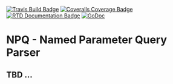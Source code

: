[![Travis Build Badge](https://travis-ci.org/magicalbanana/npq.svg?branch=master)](https://travis-ci.org/magicalbanana/npq)
[![Coveralls Coverage Badge](https://coveralls.io/repos/github/magicalbanana/npq/badge.svg?branch=master)](https://coveralls.io/github/magicalbanana/npq?branch=master)
[![RTD Documentation Badge](https://readthedocs.org/projects/npq/badge/?version=latest)](http://npq.readthedocs.io/en/latest/?badge=latest)
[![GoDoc](https://godoc.org/github.com/magicalbanana/npq?status.svg)](https://godoc.org/github.com/magicalbanana/npq)

# NPQ - Named Parameter Query Parser

## TBD ...
